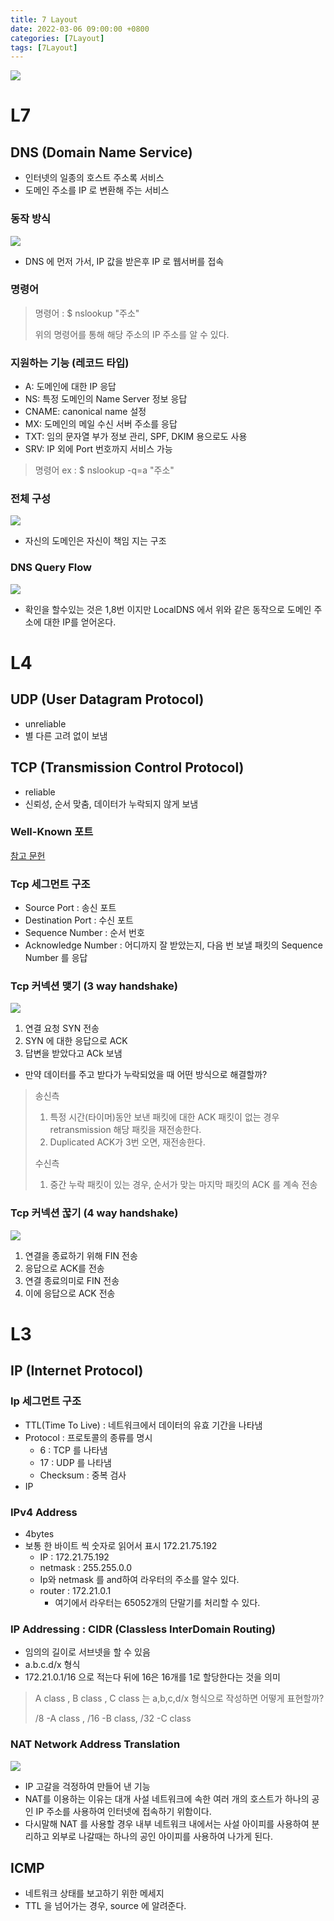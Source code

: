 ```yaml
---
title: 7 Layout
date: 2022-03-06 09:00:00 +0800
categories: [7Layout]
tags: [7Layout]
---
```


<img src="/images/layout/0.png">

# L7

## DNS (Domain Name Service)
- 인터넷의 일종의 호스트 주소록 서비스
- 도메인 주소를 IP 로 변환해 주는 서비스

### 동작 방식

<img src="/images/layout/1.png">

- DNS 에 먼저 가서, IP 값을 받은후 IP 로 웹서버를 접속

### 명령어

> 명령어 : $ nslookup "주소"
>
> 위의 명령어를 통해 해당 주소의 IP 주소를 알 수 있다.


### 지원하는 기능 (레코드 타입)
- A: 도메인에 대한 IP 응답
- NS: 특정 도메인의 Name Server 정보 응답
- CNAME: canonical name 설정
- MX: 도메인의 메일 수신 서버 주소를 응답
- TXT: 임의 문자열 부가 정보 관리, SPF, DKIM 용으로도 사용
- SRV: IP 외에 Port 번호까지 서비스 가능

> 명령어 ex : $ nslookup -q=a "주소"

### 전체 구성

<img src="/images/layout/2.png">

- 자신의 도메인은 자신이 책임 지는 구조

### DNS Query Flow

<img src="/images/layout/3.png">

- 확인을 할수있는 것은 1,8번 이지만 LocalDNS 에서 위와 같은 동작으로 도메인 주소에 대한 IP를 얻어온다.

# L4

## UDP (User Datagram Protocol)
- unreliable
- 별 다른 고려 없이 보냄

## TCP (Transmission Control Protocol)
- reliable
- 신뢰성, 순서 맞춤, 데이터가 누락되지 않게 보냄

### Well-Known 포트

[참고 문헌](https://ko.wikipedia.org/wiki/TCP/UDP%EC%9D%98_%ED%8F%AC%ED%8A%B8_%EB%AA%A9%EB%A1%9D)

### Tcp 세그먼트 구조
- Source Port : 송신 포트
- Destination Port : 수신 포트
- Sequence Number : 순서 번호
- Acknowledge Number : 어디까지 잘 받았는지, 다음 번 보낼 패킷의 Sequence Number 를 응답

### Tcp 커넥션 맺기 (3 way handshake)

<img src="/images/layout/4.png">

1. 연결 요청 SYN 전송
2. SYN 에 대한 응답으로 ACK
3. 답변을 받았다고 ACk 보냄

- 만약 데이터를 주고 받다가 누락되었을 때 어떤 방식으로 해결할까?
>
> 송신측
> 1. 특정 시간(타이머)동안 보낸 패킷에 대한 ACK 패킷이 없는 경우 retransmission 해당 패킷을 재전송한다.
> 2. Duplicated ACK가 3번 오면, 재전송한다.
>
> 수신측
> 1. 중간 누락 패킷이 있는 경우, 순서가 맞는 마지막 패킷의 ACK 를 계속 전송

### Tcp 커넥션 꾾기 (4 way handshake)

<img src="/images/layout/5.png">

1. 연결을 종료하기 위해 FIN 전송
2. 응답으로 ACK를 전송
3. 연결 종료의미로 FIN 전송
4. 이에 응답으로 ACK 전송

# L3

## IP (Internet Protocol)

### Ip 세그먼트 구조
- TTL(Time To Live) : 네트워크에서 데이터의 유효 기간을 나타냄
- Protocol : 프로토콜의 종류를 명시
  - 6 : TCP 를 나타냄
  - 17 : UDP 를 나타냄
  - Checksum : 중복 검사
- IP

### IPv4 Address
- 4bytes
- 보통 한 바이트 씩 숫자로 읽어서 표시 172.21.75.192
  - IP : 172.21.75.192
  - netmask : 255.255.0.0
  - Ip와 netmask 를 and하여 라우터의 주소를 알수 있다.
  - router : 172.21.0.1
    - 여기에서 라우터는 65052개의 단말기를 처리할 수 있다.

### IP Addressing : CIDR (Classless InterDomain Routing)
- 임의의 길이로 서브넷을 할 수 있음
- a.b.c.d/x 형식
- 172.21.0.1/16 으로 적는다 뒤에 16은 16개를 1로 할당한다는 것을 의미

> A class , B class , C class 는 a,b,c,d/x 형식으로 작성하면 어떻게 표현할까?
>
> /8 -A class , /16 -B class, /32 -C class

### NAT Network Address Translation
<img src="/images/layout/6.png">

- IP 고갈을 걱정하여 만들어 낸 기능
- NAT를 이용하는 이유는 대개 사설 네트워크에 속한 여러 개의 호스트가 하나의 공인 IP 주소를 사용하여 인터넷에 접속하기 위함이다.
- 다시말해 NAT 를 사용할 경우 내부 네트워크 내에서는 사설 아이피를 사용하여 분리하고 외부로 나갈때는 하나의 공인 아이피를 사용하여 나가게 된다.

## ICMP

- 네트워크 상태를 보고하기 위한 메세지
- TTL 을 넘어가는 경우, source 에 알려준다.
